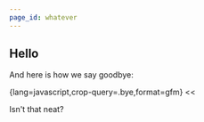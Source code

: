```yaml
---
page_id: whatever
---
```


## Hello

And here is how we say goodbye:

{lang=javascript,crop-query=.bye,format=gfm}
<<[](basics.js)

Isn't that neat?
